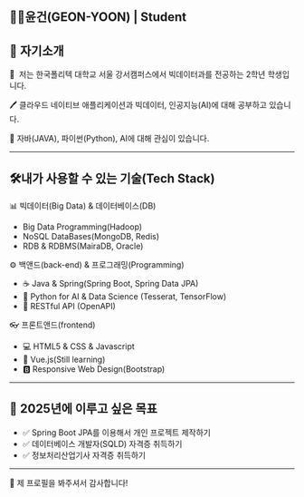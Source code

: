 ## 👨‍🎓윤건(GEON-YOON) | Student

## 🚀 자기소개
🏫  저는 한국폴리텍 대학교 서울 강서캠퍼스에서 빅데이터과를 전공하는 2학년 학생입니다.

🖊   클라우드 네이티브 애플리케이션과 빅데이터, 인공지능(AI)에 대해 공부하고 있습니다.

🔎  자바(JAVA), 파이썬(Python), AI에 대해 관심이 있습니다.

---

## 🛠️내가 사용할 수 있는 기술(Tech Stack)
📊 빅데이터(Big Data) & 데이터베이스(DB)
- Big Data Programming(Hadoop)
- NoSQL DataBases(MongoDB, Redis)
- RDB & RDBMS(MairaDB, Oracle)

⚙️ 백앤드(back-end) & 프로그래밍(Programming)
- ☕ Java & Spring(Spring Boot, Spring Data JPA)
- 🐍 Python for AI & Data Science (Tesserat, TensorFlow)
- 📡 RESTful API (OpenAPI)

 👓 프론트앤드(frontend)
 - 💻 HTML5 & CSS & Javascript
 - 🌱 Vue.js(Still learning)
 - 🅱️ Responsive Web Design(Bootstrap)
---

## 🎯 2025년에 이루고 싶은 목표
- ✅ Spring Boot JPA를 이용해서 개인 프로젝트 제작하기
- ✅ 데이터베이스 개발자(SQLD) 자격증 취득하기
- ✅ 정보처리산업기사 자격증 취득하기
---

🤞 제 프로필을 봐주셔서 감사합니다!
<!--
**YeonGeon12/YeonGeon12** is a ✨ _special_ ✨ repository because its `README.md` (this file) appears on your GitHub profile.

Here are some ideas to get you started:

- 🔭 I’m currently working on ...
- 🌱 I’m currently learning ...
- 👯 I’m looking to collaborate on ...
- 🤔 I’m looking for help with ...
- 💬 Ask me about ...
- 📫 How to reach me: ...
- 😄 Pronouns: ...
- ⚡ Fun fact: ...
-->
